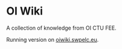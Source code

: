 # OI Wiki
A collection of knowledge from OI CTU FEE.

Running version on [oiwiki.swpelc.eu](https://oiwiki.swpelc.eu/).
